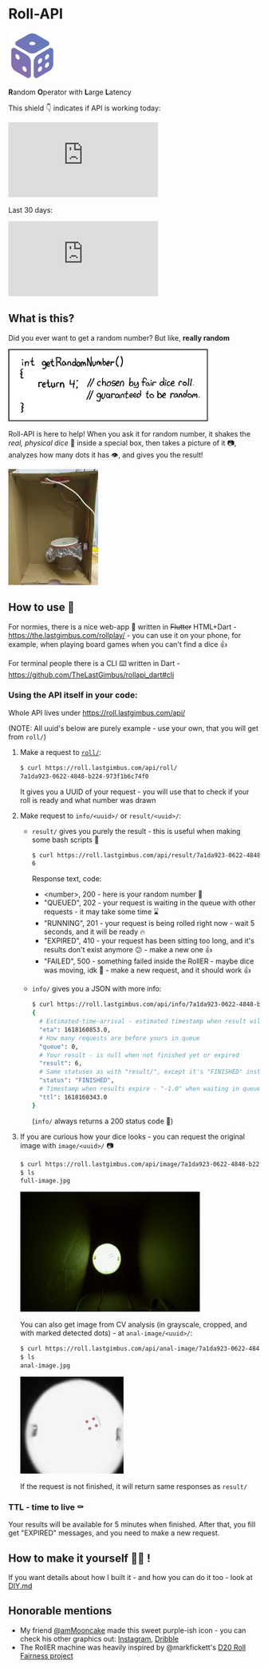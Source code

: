 # Roll-API

![Main icon](images/main_icon.png)

**R**andom
**O**perator with
**L**arge
**L**atency

This shield 👇 indicates if API is working today:

[![Statuscake uptime monitoring](https://app.statuscake.com/button/index.php?Track=9PYTnpRJp8&Days=1&Design=2)](https://www.statuscake.com)

Last 30 days:

[![Statuscake uptime monitoring](https://app.statuscake.com/button/index.php?Track=9PYTnpRJp8&Days=30&Design=2)](https://www.statuscake.com)

## What is this?

Did you ever want to get a random number? But like, **really random**

![XKCD 221 - getRandomNumber()](images/xkcd_221_random_number.png)

Roll-API is here to help! When you ask it for random number, it shakes the *real, physical dice* :game_die: inside a 
special box, then takes a picture of it :camera:, analyzes how many dots it has :eye:, and gives you the result!

![Roller working](images/roller_working.gif)

## How to use :monocle_face:

For normies, there is a nice web-app :iphone: written in ~~Flutter~~ HTML+Dart - https://the.lastgimbus.com/rollplay/ -
you can use it on your phone, for example, when playing board games when you can't find a dice :+1:

For terminal people there is a CLI :keyboard: written in Dart - https://github.com/TheLastGimbus/rollapi_dart#cli

### Using the API itself in your code:

Whole API lives under https://roll.lastgimbus.com/api/

(NOTE: All uuid's below are purely example - use your own, that you will get from `roll/`)

1. Make a request to [`roll/`](https://roll.lastgimbus.com/api/roll/):

   ```bash
   $ curl https://roll.lastgimbus.com/api/roll/
   7a1da923-0622-4848-b224-973f1b6c74f0
   ```
   It gives you a UUID of your request - you will use that to check if your roll is ready and what number was drawn

2. Make request to `info/<uuid>/` or `result/<uuid>/`:
   
   - `result/` gives you purely the result - this is useful when making some bash scripts :scroll:
      ```bash
      $ curl https://roll.lastgimbus.com/api/result/7a1da923-0622-4848-b224-973f1b6c74f0/
      6
      ```
      Response text, code:
       - \<number\>, 200 - here is your random number :tada:
       - "QUEUED", 202 - your request is waiting in the queue with other requests - it may take some time :hourglass:
       - "RUNNING", 201 - your request is being rolled right now - wait 5 seconds, and it will be ready :fire:
       - "EXPIRED", 410 - your request has been sitting too long, and it's results don't exist anymore :confused: - make a
         new one :+1:
       - "FAILED", 500 - something failed inside the RollER - maybe dice was moving, idk :shrug: - make a new request, 
         and it should work :+1:
   
   - `info/` gives you a JSON with more info:
      ```bash
      $ curl https://roll.lastgimbus.com/api/info/7a1da923-0622-4848-b224-973f1b6c74f0/
      {
        # Estimated-time-arrival - estimated timestamp when result will be available
        "eta": 1618160853.0,
        # How many requests are before yours in queue
        "queue": 0,  
        # Your result - is null when not finished yet or expired
        "result": 6,  
        # Same statuses as with "result/", except it's "FINISHED" instead of a number
        "status": "FINISHED",  
        # Timestamp when results expire - "-1.0" when waiting in queue, "0.0" when expired or failed
        "ttl": 1618160343.0
      }
      ```
      (`info/` always returns a 200 status code :eyes:)

3. If you are curious how your dice looks - you can request the original image with `image/<uuid>/` :camera:

   ```bash
   $ curl https://roll.lastgimbus.com/api/image/7a1da923-0622-4848-b224-973f1b6c74f0/ > full-image.jpg
   $ ls
   full-image.jpg
   ```

   ![Example full image](images/example-full-image.jpg)

   You can also get image from CV analysis (in grayscale, cropped, and with marked detected dots) -
   at `anal-image/<uuid>/`:

   ```bash
   $ curl https://roll.lastgimbus.com/api/anal-image/7a1da923-0622-4848-b224-973f1b6c74f0/ > anal-image.jpg
   $ ls
   anal-image.jpg
   ```

   ![Example anal image](images/example-anal-image.jpg)

   If the request is not finished, it will return same responses as `result/`

### TTL - time to live :coffin:

Your results will be available for 5 minutes when finished. After that, you fill get "EXPIRED" messages, and you need to
make a new request.

## How to make it yourself :mechanic: !

If you want details about how I built it - and how you can do it too - look at [DIY.md](DIY.md)

## Honorable mentions

 - My friend [@amMooncake](https://github.com/amMooncake) made this sweet purple-ish icon - you can check his other graphics out: 
   [Instagram](https://dribbble.com/am_mooncake), [Dribble](https://instagram.com/am_mooncake)
 - The RollER machine was heavily inspired by @markfickett's [D20 Roll Fairness project](http://www.markfickett.com/stuff/artPage.php?id=389)

